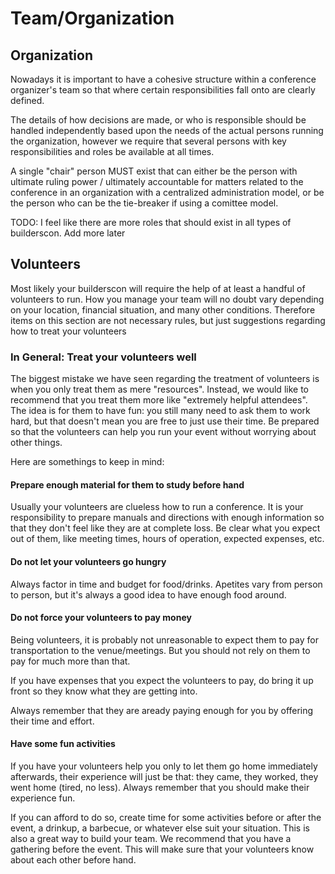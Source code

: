 # Team/Organization

## Organization

Nowadays it is important to have a cohesive structure within a conference organizer's team so that where certain responsibilities fall onto are clearly defined.

The details of how decisions are made, or who is responsible should be handled
independently based upon the needs of the actual persons running the organization, however we require that several persons with key responsibilities and roles be available at all times.

A single "chair" person MUST exist that can either be the person with ultimate ruling power / ultimately accountable for matters related to the conference in an organization with a centralized administration model, or be the person who can be the tie-breaker if using a comittee model.

TODO: I feel like there are more roles that should exist in all types of builderscon. Add more later

## Volunteers

Most likely your builderscon will require the help of at least a handful of
volunteers to run. How you manage your team will no doubt vary depending
on your location, financial situation, and many other conditions. Therefore
items on this section are not necessary rules, but just suggestions regarding
how to treat your volunteers

### In General: Treat your volunteers well

The biggest mistake we have seen regarding the treatment of volunteers is when
you only treat them as mere "resources". Instead, we would like to recommend 
that you treat them more like "extremely helpful attendees". The idea is for
them to have fun: you still many need to ask them to work hard, but that doesn't
mean you are free to just use their time. Be prepared so that the volunteers
can help you run your event without worrying about other things.

Here are somethings to keep in mind:

#### Prepare enough material for them to study before hand

Usually your volunteers are clueless how to run a conference. It is your
responsibility to prepare manuals and directions with enough information
so that they don't feel like they are at complete loss. Be clear what you
expect out of them, like meeting times, hours of operation, expected
expenses, etc.

#### Do not let your volunteers go hungry

Always factor in time and budget for food/drinks. Apetites vary from person
to person, but it's always a good idea to have enough food around.

#### Do not force your volunteers to pay money

Being volunteers, it is probably not unreasonable to expect them to pay for
transportation to the venue/meetings. But you should not rely on them to
pay for much more than that.

If you have expenses that you expect the volunteers to pay, do bring it up
front so they know what they are getting into.

Always remember that they are aready paying enough for you by offering
their time and effort.

#### Have some fun activities

If you have your volunteers help you only to let them go home immediately
afterwards, their experience will just be that: they came, they worked,
they went home (tired, no less). Always remember that you should make their
experience fun.

If you can afford to do so, create time for some activities before or after
the event, a drinkup, a barbecue, or whatever else suit your situation.
This is also a great way to build your team. We recommend that you have a 
gathering before the event. This will make sure that your volunteers know
about each other before hand.

